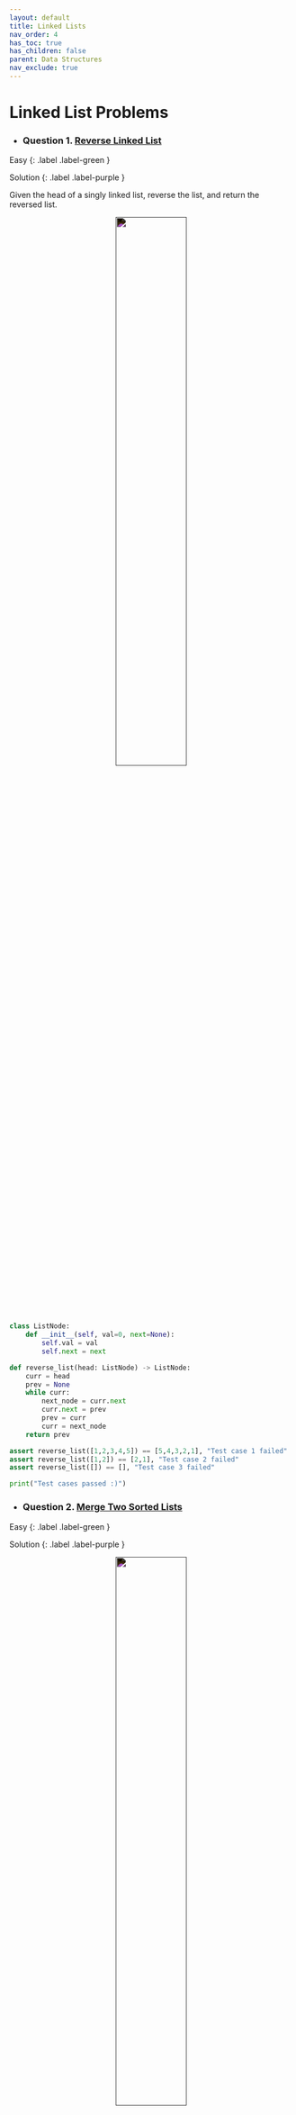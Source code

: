 ```yaml
---
layout: default
title: Linked Lists
nav_order: 4
has_toc: true
has_children: false
parent: Data Structures
nav_exclude: true
---
```


# Linked List Problems

* ### **Question 1.** [Reverse Linked List](https://leetcode.com/problems/reverse-linked-list/description/)

Easy
{: .label .label-green }

Solution
{: .label .label-purple }

Given the head of a singly linked list, reverse the list, and return the reversed list.

<center>
<img src="https://assets.leetcode.com/uploads/2021/02/19/rev1ex1.jpg" style="filter:invert(1);" width="50%">
</center>

```python
class ListNode:
	def __init__(self, val=0, next=None):
		self.val = val
		self.next = next

def reverse_list(head: ListNode) -> ListNode:
	curr = head
	prev = None
	while curr:
		next_node = curr.next
		curr.next = prev
		prev = curr
		curr = next_node
	return prev

assert reverse_list([1,2,3,4,5]) == [5,4,3,2,1], "Test case 1 failed"
assert reverse_list([1,2]) == [2,1], "Test case 2 failed"
assert reverse_list([]) == [], "Test case 3 failed"

print("Test cases passed :)")
```

* ### **Question 2.** [Merge Two Sorted Lists](https://leetcode.com/problems/merge-two-sorted-lists/description/)

Easy
{: .label .label-green }

Solution
{: .label .label-purple }

<center>
<img src="https://assets.leetcode.com/uploads/2020/10/03/merge_ex1.jpg" style="filter:invert(1);" width="50%">
</center>

You are given the heads of two sorted linked lists `list1` and `list2`.

Merge the two lists into one sorted list. The list should be made by splicing together the nodes of the first two lists.

Return the head of the merged linked list.

```python
class ListNode:
	def __init__(self, val=0, next=None):
		self.val = val
		self.next = next

def merge_two_lists(l1: ListNode, l2: ListNode) -> ListNode:
	if l1 is None:
		return l2
	if l2 is None:
		return l1
	if l1.val < l2.val:
		l1.next = merge_two_lists(l1.next, l2)
		return l1
	else:
		l2.next = merge_two_lists(l1, l2.next)
		return l2

assert merge_two_lists([1,2,4], [1,3,4]) == [1,1,2,3,4,4], "Test case 1 failed"
assert merge_two_lists([], []) == [], "Test case 2 failed"
assert merge_two_lists([], [0]) == [0], "Test case 3 failed"

print("Test cases passed :)")
```

### **Question 3.** [Reorder List](https://leetcode.com/problems/reorder-list/description/)

Medium
{: .label .label-yellow }

Solution
{: .label .label-purple }

You are given the head of a singly linked-list. The list can be represented as:

L0 → L1 → … → Ln - 1 → Ln
Reorder the list to be on the following form:

L0 → Ln → L1 → Ln - 1 → L2 → Ln - 2 → …
You may not modify the values in the list's nodes. Only nodes themselves may be changed.

<img src="https://assets.leetcode.com/uploads/2021/03/04/reorder1linked-list.jpg" style="filter:invert(1);" width="50%">

```python
class ListNode:
	def __init__(self, val=0, next=None):
		self.val = val
		self.next = next

def reorder_list(head: ListNode) -> None:
	if not head or not head.next:
		return head

	# Find the middle of the list
	slow = fast = head
	while fast and fast.next:
		slow = slow.next
		fast = fast.next.next

	# Reverse the second half of the list
	prev, curr = None, slow
	while curr:
		curr.next, prev, curr = prev, curr, curr.next

	# Merge the two halves
	first, second = head, prev
	while second.next:
		first.next, first = second, first.next
		second.next, second = first, second.next

	return head

assert reorder_list([1,2,3,4]) == [1,4,2,3], "Test case 1 failed"
assert reorder_list([1,2,3,4,5]) == [1,5,2,4,3], "Test case 2 failed"
assert reorder_list([1,2]) == [1,2], "Test case 3 failed"

print("Test cases passed :)")
```

### **Question 4.** [Linked List Cycle](https://leetcode.com/problems/linked-list-cycle/description/)

Easy
{: .label .label-green }

Solution
{: .label .label-purple }

Given `head`, the head of a linked list, determine if the linked list has a cycle in it.

There is a cycle in a linked list if there is some node in the list that can be reached again by continuously following the `next` pointer. Internally, `pos` is used to denote the index of the node that tail's `next` pointer is connected to. **Note that `pos` is not passed as a parameter**.

Return `true` if there is a cycle in the linked list. Otherwise, return `false`.

<center>
<img src="https://assets.leetcode.com/uploads/2018/12/07/circularlinkedlist.png" style="filter:invert(1);" width="50%">
</center>

```python
class ListNode:
	def __init__(self, val=0, next=None):
		self.val = val
		self.next = next

def has_cycle(head: ListNode) -> bool:
	if not head or not head.next:
		return False

	slow = fast = head
	while fast and fast.next:
		slow = slow.next
		fast = fast.next.next
		if slow == fast:
			return True

	return False

node1 = ListNode(3)
node2 = ListNode(2)
node3 = ListNode(0)
node4 = ListNode(-4)

node1.next = node2
node2.next = node3
node3.next = node4
node4.next = node2

assert has_cycle(node1) == True, "Test case 1 failed"

node1 = ListNode(1)
node2 = ListNode(2)

node1.next = node2
node2.next = node1

assert has_cycle(node1) == True, "Test case 2 failed"

node1 = ListNode(1)

assert has_cycle(node1) == False, "Test case 3 failed"
```


### **Question 5.** [Remove Nth Node From End of List](https://leetcode.com/problems/remove-nth-node-from-end-of-list/description/)

Medium
{: .label .label-yellow }

Solution
{: .label .label-purple }

Given the `head` of a linked list, remove the `nth` node from the end of the list and return its head.

<center>
<img src="https://assets.leetcode.com/uploads/2020/10/03/remove_ex1.jpg" style="filter:invert(1);" width="50%">
</center>

Follow up: Could you do this in one pass?

```python	
class ListNode:
	def __init__(self, val=0, next=None):
		self.val = val
		self.next = next

def remove_nth_from_end(head: ListNode, n: int) -> ListNode:
	dummy = ListNode(0)
	dummy.next = head
	first = second = dummy

	for i in range(n + 1):
		first = first.next

	while first:
		first = first.next
		second = second.next

	second.next = second.next.next

	return dummy.next

node1 = ListNode(1)
node2 = ListNode(2)
node3 = ListNode(3)
node4 = ListNode(4)
node5 = ListNode(5)

node1.next = node2
node2.next = node3
node3.next = node4
node4.next = node5

assert remove_nth_from_end(node1, 2) == [1,2,3,5], "Test case 1 failed"

node1 = ListNode(1)

assert remove_nth_from_end(node1, 1) == [], "Test case 2 failed"

node1 = ListNode(1)
node2 = ListNode(2)

node1.next = node2

assert remove_nth_from_end(node1, 1) == [1], "Test case 3 failed"
```

